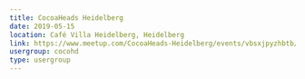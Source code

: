 ```yaml
---
title: CocoaHeads Heidelberg
date: 2019-05-15
location: Café Villa Heidelberg, Heidelberg
link: https://www.meetup.com/CocoaHeads-Heidelberg/events/vbsxjpyzhbtb/
usergroup: cocohd
type: usergroup
---
```

